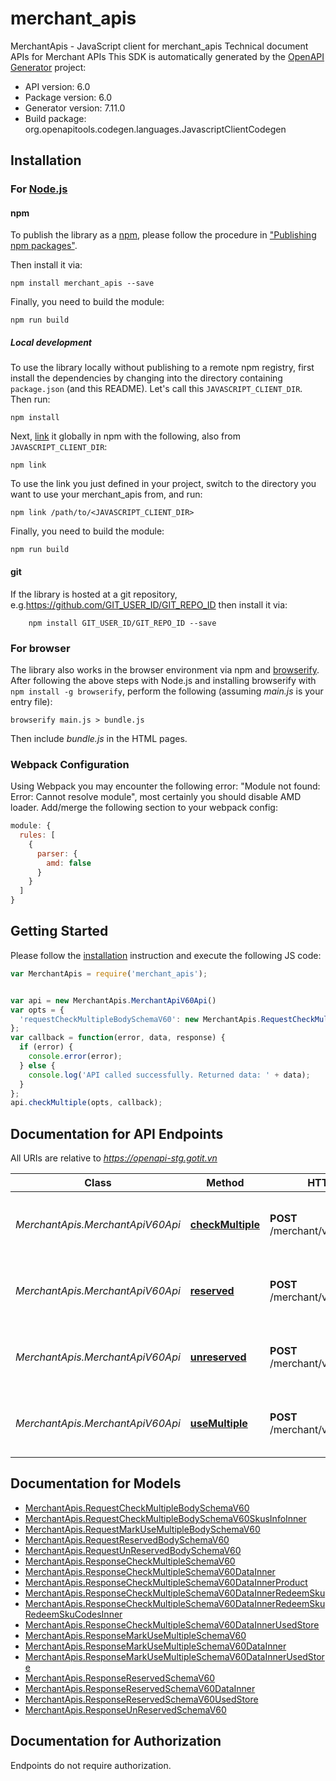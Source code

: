 # merchant_apis

MerchantApis - JavaScript client for merchant_apis
Technical document APIs for Merchant APIs
This SDK is automatically generated by the [OpenAPI Generator](https://openapi-generator.tech) project:

- API version: 6.0
- Package version: 6.0
- Generator version: 7.11.0
- Build package: org.openapitools.codegen.languages.JavascriptClientCodegen

## Installation

### For [Node.js](https://nodejs.org/)

#### npm

To publish the library as a [npm](https://www.npmjs.com/), please follow the procedure in ["Publishing npm packages"](https://docs.npmjs.com/getting-started/publishing-npm-packages).

Then install it via:

```shell
npm install merchant_apis --save
```

Finally, you need to build the module:

```shell
npm run build
```

##### Local development

To use the library locally without publishing to a remote npm registry, first install the dependencies by changing into the directory containing `package.json` (and this README). Let's call this `JAVASCRIPT_CLIENT_DIR`. Then run:

```shell
npm install
```

Next, [link](https://docs.npmjs.com/cli/link) it globally in npm with the following, also from `JAVASCRIPT_CLIENT_DIR`:

```shell
npm link
```

To use the link you just defined in your project, switch to the directory you want to use your merchant_apis from, and run:

```shell
npm link /path/to/<JAVASCRIPT_CLIENT_DIR>
```

Finally, you need to build the module:

```shell
npm run build
```

#### git

If the library is hosted at a git repository, e.g.https://github.com/GIT_USER_ID/GIT_REPO_ID
then install it via:

```shell
    npm install GIT_USER_ID/GIT_REPO_ID --save
```

### For browser

The library also works in the browser environment via npm and [browserify](http://browserify.org/). After following
the above steps with Node.js and installing browserify with `npm install -g browserify`,
perform the following (assuming *main.js* is your entry file):

```shell
browserify main.js > bundle.js
```

Then include *bundle.js* in the HTML pages.

### Webpack Configuration

Using Webpack you may encounter the following error: "Module not found: Error:
Cannot resolve module", most certainly you should disable AMD loader. Add/merge
the following section to your webpack config:

```javascript
module: {
  rules: [
    {
      parser: {
        amd: false
      }
    }
  ]
}
```

## Getting Started

Please follow the [installation](#installation) instruction and execute the following JS code:

```javascript
var MerchantApis = require('merchant_apis');


var api = new MerchantApis.MerchantApiV60Api()
var opts = {
  'requestCheckMultipleBodySchemaV60': new MerchantApis.RequestCheckMultipleBodySchemaV60() // {RequestCheckMultipleBodySchemaV60} 
};
var callback = function(error, data, response) {
  if (error) {
    console.error(error);
  } else {
    console.log('API called successfully. Returned data: ' + data);
  }
};
api.checkMultiple(opts, callback);

```

## Documentation for API Endpoints

All URIs are relative to *https://openapi-stg.gotit.vn*

Class | Method | HTTP request | Description
------------ | ------------- | ------------- | -------------
*MerchantApis.MerchantApiV60Api* | [**checkMultiple**](docs/MerchantApiV60Api.md#checkMultiple) | **POST** /merchant/v6.0/checkmultiple | Check multiple vouchers are valid or not
*MerchantApis.MerchantApiV60Api* | [**reserved**](docs/MerchantApiV60Api.md#reserved) | **POST** /merchant/v6.0/reserved | Reserved multiple vouchers for a fixed bill number.
*MerchantApis.MerchantApiV60Api* | [**unreserved**](docs/MerchantApiV60Api.md#unreserved) | **POST** /merchant/v6.0/unreserved | Reserved multiple vouchers for a fixed bill number.
*MerchantApis.MerchantApiV60Api* | [**useMultiple**](docs/MerchantApiV60Api.md#useMultiple) | **POST** /merchant/v6.0/usemultiple | Reserved multiple vouchers for a fixed bill number.


## Documentation for Models

 - [MerchantApis.RequestCheckMultipleBodySchemaV60](docs/RequestCheckMultipleBodySchemaV60.md)
 - [MerchantApis.RequestCheckMultipleBodySchemaV60SkusInfoInner](docs/RequestCheckMultipleBodySchemaV60SkusInfoInner.md)
 - [MerchantApis.RequestMarkUseMultipleBodySchemaV60](docs/RequestMarkUseMultipleBodySchemaV60.md)
 - [MerchantApis.RequestReservedBodySchemaV60](docs/RequestReservedBodySchemaV60.md)
 - [MerchantApis.RequestUnReservedBodySchemaV60](docs/RequestUnReservedBodySchemaV60.md)
 - [MerchantApis.ResponseCheckMultipleSchemaV60](docs/ResponseCheckMultipleSchemaV60.md)
 - [MerchantApis.ResponseCheckMultipleSchemaV60DataInner](docs/ResponseCheckMultipleSchemaV60DataInner.md)
 - [MerchantApis.ResponseCheckMultipleSchemaV60DataInnerProduct](docs/ResponseCheckMultipleSchemaV60DataInnerProduct.md)
 - [MerchantApis.ResponseCheckMultipleSchemaV60DataInnerRedeemSku](docs/ResponseCheckMultipleSchemaV60DataInnerRedeemSku.md)
 - [MerchantApis.ResponseCheckMultipleSchemaV60DataInnerRedeemSkuRedeemSkuCodesInner](docs/ResponseCheckMultipleSchemaV60DataInnerRedeemSkuRedeemSkuCodesInner.md)
 - [MerchantApis.ResponseCheckMultipleSchemaV60DataInnerUsedStore](docs/ResponseCheckMultipleSchemaV60DataInnerUsedStore.md)
 - [MerchantApis.ResponseMarkUseMultipleSchemaV60](docs/ResponseMarkUseMultipleSchemaV60.md)
 - [MerchantApis.ResponseMarkUseMultipleSchemaV60DataInner](docs/ResponseMarkUseMultipleSchemaV60DataInner.md)
 - [MerchantApis.ResponseMarkUseMultipleSchemaV60DataInnerUsedStore](docs/ResponseMarkUseMultipleSchemaV60DataInnerUsedStore.md)
 - [MerchantApis.ResponseReservedSchemaV60](docs/ResponseReservedSchemaV60.md)
 - [MerchantApis.ResponseReservedSchemaV60DataInner](docs/ResponseReservedSchemaV60DataInner.md)
 - [MerchantApis.ResponseReservedSchemaV60UsedStore](docs/ResponseReservedSchemaV60UsedStore.md)
 - [MerchantApis.ResponseUnReservedSchemaV60](docs/ResponseUnReservedSchemaV60.md)


## Documentation for Authorization

Endpoints do not require authorization.

